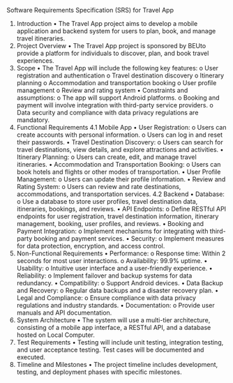 Software Requirements Specification (SRS) for Travel App
1. Introduction
•	The Travel App project aims to develop a mobile application and backend system for users to plan, book, and manage travel itineraries.
2. Project Overview
•	The Travel App project is sponsored by BEUto provide a platform for individuals to discover, plan, and book travel experiences.
3. Scope
•	The Travel App will include the following key features:
o	User registration and authentication
o	Travel destination discovery
o	Itinerary planning
o	Accommodation and transportation booking
o	User profile management
o	Review and rating system
•	Constraints and assumptions:
o	The app will support Android platforms.
o	Booking and payment will involve integration with third-party service providers.
o	Data security and compliance with data privacy regulations are mandatory.
4. Functional Requirements
4.1 Mobile App
•	User Registration:
o	Users can create accounts with personal information.
o	Users can log in and reset their passwords.
•	Travel Destination Discovery:
o	Users can search for travel destinations, view details, and explore attractions and activities.
•	Itinerary Planning:
o	Users can create, edit, and manage travel itineraries.
•	Accommodation and Transportation Booking:
o	Users can book hotels and flights or other modes of transportation.
•	User Profile Management:
o	Users can update their profile information.
•	Review and Rating System:
o	Users can review and rate destinations, accommodations, and transportation services.
4.2 Backend
•	Database:
o	Use a database to store user profiles, travel destination data, itineraries, bookings, and reviews.
•	API Endpoints:
o	Define RESTful API endpoints for user registration, travel destination information, itinerary management, booking, user profiles, and reviews.
•	Booking and Payment Integration:
o	Implement mechanisms for integrating with third-party booking and payment services.
•	Security:
o	Implement measures for data protection, encryption, and access control.
5. Non-Functional Requirements
•	Performance:
o	Response time: Within 2 seconds for most user interactions.
o	Availability: 99.9% uptime.
•	Usability:
o	Intuitive user interface and a user-friendly experience.
•	Reliability:
o	Implement failover and backup systems for data redundancy.
•	Compatibility:
o	Support Android devices.
•	Data Backup and Recovery:
o	Regular data backups and a disaster recovery plan.
•	Legal and Compliance:
o	Ensure compliance with data privacy regulations and industry standards.
•	Documentation:
o	Provide user manuals and API documentation.
6. System Architecture
•	The system will use a multi-tier architecture, consisting of a mobile app interface, a RESTful API, and a database hosted on Local Computer.
7. Test Requirements
•	Testing will include unit testing, integration testing, and user acceptance testing. Test cases will be documented and executed.
8. Timeline and Milestones
•	The project timeline includes development, testing, and deployment phases with specific milestones.
